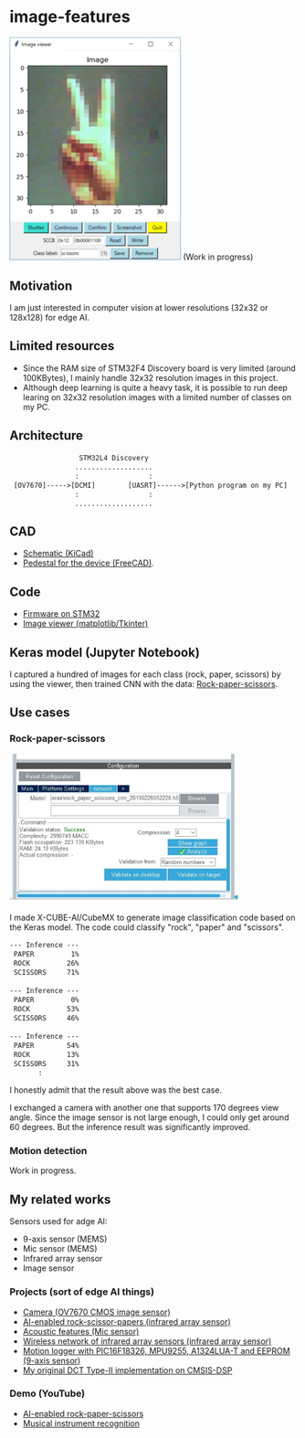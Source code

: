 # image-features

<img src="./doc/viewer.jpg" width=300>
(Work in progress)

## Motivation

I am just interested in computer vision at lower resolutions (32x32 or 128x128) for edge AI.

## Limited resources

- Since the RAM size of STM32F4 Discovery board is very limited (around 100KBytes), I mainly handle 32x32 resolution images in this project.
- Although deep learning is quite a heavy task, it is possible to run deep learing on 32x32 resolution images with a limited number of classes on my PC.

## Architecture


```
                 STM32L4 Discovery
                ...................
                :                 :
 [OV7670]----->[DCMI]        [UASRT]------>[Python program on my PC]
                :                 :
                ...................
```

## CAD

- [Schematic (KiCad)](https://github.com/araobp/image-features/blob/master/kicad/ov7670_expansion_board.pdf)
- [Pedestal for the device (FreeCAD)](./freecad).

## Code

- [Firmware on STM32](./stm32)
- [Image viewer (matplotlib/Tkinter)](./python)

## Keras model (Jupyter Notebook)

I captured a hundred of images for each class (rock, paper, scissors) by using the viewer, then trained CNN with the data: [Rock-paper-scissors](./keras/rock_paper_scissors_cnn.ipynb).

## Use cases

### Rock-paper-scissors

<img src="./doc/x-cube-ai.jpg" width=400>

I made X-CUBE-AI/CubeMX to generate image classification code based on the Keras model. The code could classify "rock", "paper" and "scissors".

```
--- Inference ---
 PAPER         1%
 ROCK         26%
 SCISSORS     71%

--- Inference ---
 PAPER         0%
 ROCK         53%
 SCISSORS     46%

--- Inference ---
 PAPER        54%
 ROCK         13%
 SCISSORS     31%
       :
```

I honestly admit that the result above was the best case.

I exchanged a camera with another one that supports 170 degrees view angle. Since the image sensor is not large enough, I could only get around 60 degrees. But the inference result was significantly improved.

### Motion detection

Work in progress.

## My related works

Sensors used for adge AI:
- 9-axis sensor (MEMS)
- Mic sensor (MEMS)
- Infrared array sensor
- Image sensor

### Projects (sort of edge AI things)

- [Camera (OV7670 CMOS image sensor)](https://github.com/araobp/stm32-mcu/blob/master/STM32F4-Discovery/Camera)
- [AI-enabled rock-scissor-papers (infrared array sensor)](https://github.com/araobp/stm32-mcu/tree/master/NUCLEO-F401RE/AI)
- [Acoustic features (Mic sensor)](https://github.com/araobp/acoustic-features)
- [Wireless network of infrared array sensors (infrared array sensor)](https://github.com/araobp/pic16f1-mcu/blob/master/TWELITE.md)
- [Motion logger with PIC16F18326, MPU9255, A1324LUA-T and EEPROM (9-axis sensor)](https://github.com/araobp/pic16f1-mcu/blob/master/MOTION_LOGGER.md)
- [My original DCT Type-II implementation on CMSIS-DSP](https://github.com/araobp/stm32-mcu/tree/master/NUCLEO-F401RE/DCT)

### Demo (YouTube)

- [AI-enabled rock-paper-scissors](https://www.youtube.com/watch?v=d6OYSllaVEs)
- [Musical instrument recognition](https://www.youtube.com/watch?v=wbkjt2Bl5TY)
